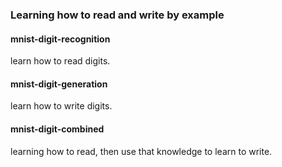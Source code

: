 ### Learning how to read and write by example
#### mnist-digit-recognition
learn how to read digits.  

#### mnist-digit-generation
learn how to write digits.  

#### mnist-digit-combined
learning how to read, then use that knowledge to learn to write.

